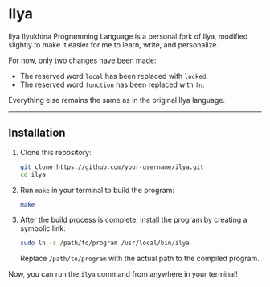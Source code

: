 # Ilya

Ilya Ilyukhina Programming Language is a personal fork of Ilya, modified
slightly to make it easier for me to learn, write, and personalize.

For now, only two changes have been made:

- The reserved word `local` has been replaced with `locked`.
- The reserved word `function` has been replaced with `fn`.

Everything else remains the same as in the original Ilya language.

---

## Installation

1. Clone this repository:
   ```bash
   git clone https://github.com/your-username/ilya.git
   cd ilya
   ```

2. Run `make` in your terminal to build the program:
   ```bash
   make
   ```

3. After the build process is complete, install the program by creating a
   symbolic link:
   ```bash
   sudo ln -s /path/to/program /usr/local/bin/ilya
   ```

   Replace `/path/to/program` with the actual path to the compiled program.

Now, you can run the `ilya` command from anywhere in your terminal!


